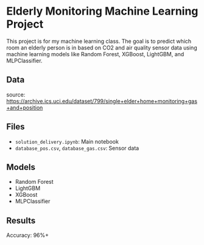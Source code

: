 # Elderly Monitoring Machine Learning Project

This project is for my machine learning class. The goal is to predict which room an elderly person is in based on CO2 and air quality sensor data using machine learning models like Random Forest, XGBoost, LightGBM, and MLPClassifier.

## Data
source: https://archive.ics.uci.edu/dataset/799/single+elder+home+monitoring+gas+and+position 

## Files
- `solution_delivery.ipynb`: Main notebook
- `database_pos.csv`, `database_gas.csv`: Sensor data

## Models
- Random Forest
- LightGBM
- XGBoost
- MLPClassifier

## Results
Accuracy: 96%+